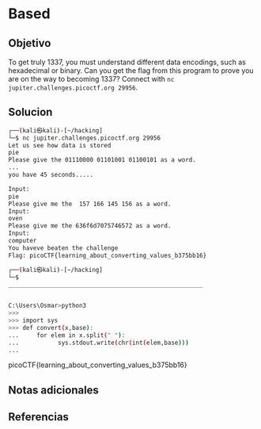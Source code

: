 # Based

## Objetivo
To get truly 1337, you must understand different data encodings, such as hexadecimal or binary. Can you get the flag from this program to prove you are on the way to becoming 1337? Connect with `nc jupiter.challenges.picoctf.org 29956`.

## Solucion
```bash
┌──(kali㉿kali)-[~/hacking]
└─$ nc jupiter.challenges.picoctf.org 29956
Let us see how data is stored
pie
Please give the 01110000 01101001 01100101 as a word.
...
you have 45 seconds.....

Input:
pie
Please give me the  157 166 145 156 as a word.
Input:
oven
Please give me the 636f6d7075746572 as a word.
Input:
computer
You haveve beaten the challenge
Flag: picoCTF{learning_about_converting_values_b375bb16}

┌──(kali㉿kali)-[~/hacking]
└─$  
_______________________________________________________


C:\Users\Osmar>python3
>>> 
>>> import sys
>>> def convert(x,base):
...     for elem in x.split(" "):
...           sys.stdout.write(chr(int(elem,base)))
...


```
picoCTF{learning_about_converting_values_b375bb16}
## Notas adicionales

## Referencias